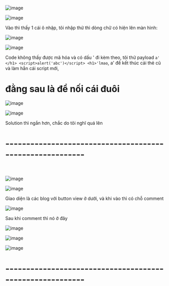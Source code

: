 ![image](https://github.com/user-attachments/assets/594af6d7-14d6-46bb-8ca1-849dbca3dbec)

![image](https://github.com/user-attachments/assets/d2d037fc-8fe8-4d57-86fe-0391b2053160)

Vào thì thấy 1 cái ô nhập, tôi nhập thử thì dòng chữ có hiện lên màn hình:

![image](https://github.com/user-attachments/assets/c6999a43-5920-4046-9331-98d5121dd1af)

![image](https://github.com/user-attachments/assets/5fa498b4-a823-4cef-9794-da11dbf1df40)

Code không thấy được mã hóa và có dấu ' đi kèm theo, tôi thử payload `a' </h1> <script>alert('abc')</script> <h1>'lmao`, a' </h1> để kết thúc cái thẻ cũ và làm hẳn cái script mới, <h1> đằng sau là để nối cái đuôi </h1>

![image](https://github.com/user-attachments/assets/dc5de93e-f5bc-407c-9e21-2c46567db1d5)

![image](https://github.com/user-attachments/assets/6117369b-9649-48c0-84dc-a125a57a9fc1)

Solution thì ngắn hơn, chắc do tôi nghĩ quá lên

<h1>---------------------------------------------------------</h1>
<br>

![image](https://github.com/user-attachments/assets/754de353-3cfc-45dc-9acb-1f7e612f3d79)

![image](https://github.com/user-attachments/assets/6d68b090-336c-4f6f-bd46-b13b58ce45c5)

Giao diện là các blog với button view ở dưới, và khi vào thì có chỗ comment

![image](https://github.com/user-attachments/assets/7f14671e-6cdd-4439-9222-b9e46129599b)

Sau khi comment thì nó ở đây 

![image](https://github.com/user-attachments/assets/b8ac084e-5042-4cdf-8b64-3ed9af9da170)

![image](https://github.com/user-attachments/assets/e56d85f9-694f-42a3-a2cd-5aafb0e68277)

![image](https://github.com/user-attachments/assets/4dac3fd5-8646-4374-a06f-7738e2fb43ca)

<h1>---------------------------------------------------------</h1>
<br>












